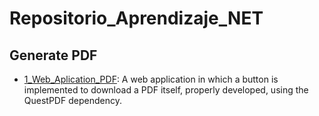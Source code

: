 # Repositorio_Aprendizaje_NET

## Generate PDF
* [1_Web_Aplication_PDF](https://github.com/Tjimenez1303/Repositorio_Aprendizaje_NET/tree/main/1_Web_Aplication_PDF/1_Web_Aplication_PDF): A web application in which a button is implemented to download a PDF itself, properly developed, using the QuestPDF dependency.
